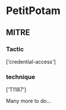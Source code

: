 # PetitPotam

## MITRE

### Tactic
['credential-access']

### technique
['T1187']

Many more to do...
